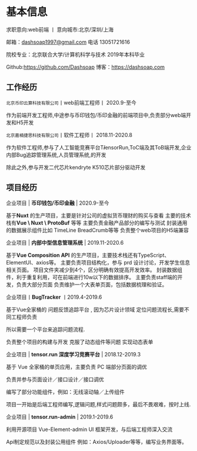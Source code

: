 # 基本信息 
求职意向:web前端  丨     意向城市:北京/深圳/上海

邮箱：dashsoap1997@gmail.com 电话 13051721616

院校专业：北京联合大学/计算机科学与技术 2019年本科毕业

Github:<https://github.com/Dashsoap> 博客：<https://dashsoap.com>

## 工作经历

`北京币印云算科技有限公司`丨web前端工程师丨 2020.9-至今

作为前端开发工程师,中途参与币印钱包/币印金融的前端项目中,负责部分web端开发和H5开发

`北京嘉楠捷思科技有限公司`丨软件工程师丨 2018.11-2020.8

作为软件工程师,参与了人工智能竞赛平台T*****i*****ensorRun,ToC端及其ToB端开发,企业内部Bug追踪管理系统,人员管理系统,的开发

除此之外,参与开发二代芯片kendryte K510芯片部分驱动开发

## 项目经历

企业项目 | **币印钱包/币印金融** | 2020.9-至今

基于**Nuxt** 的生产项目，主要是针对公司的虚拟货币理财的购买与查看
主要的技术栈有**Vue \ Nuxt \ ProtoBuf** 等等
主要负责金融产品部分的编写与测试
封装通用的数据展示组件比如 TimeLine BreadCrumb等等
负责整个web项目的H5端兼容

企业项目 | **内部中型信息管理系统** | 2019.11-2020.6

基于**Vue Composition API** 的生产项目，主要技术栈还有TypeScript、ElementUI、axios等。
主要负责项目结构化，参与 prd 设计讨论，开发学生信息相关页面。
项目文件夹减少到4个，区分明确有效提高开发效率。
封装数据组件，利于重复利用，可在前端进行10w以下的数据排序。
主要负责staff端的开发，负责大部分页面
负责维护一个大表单页面，包括数据梳理和验证。

企业项目丨**BugTracker** 丨2019.4-2019.6

基于Vue全家桶的 问题反馈追踪平台 , 因为芯片设计领域 定位问题流程长,需要不同工程师负责

所以需要一个平台来追踪问题流程.

负责整个项目的构建与开发 克服了动态组件等问题 实现动态表单

企业项目 | **tensor.run 深度学习竞赛平台** | 2018.12-2019.3

基于 Vue 全家桶的单页应用，主要负责 PC 端部分页面的调优

负责并参与页面设计／接口设计／接口调优

编写了部分功能组件，例如：无线滚动轴／上传组件

项目一开始是后端工程师编写,逻辑问题,样式问题颇多，最后不畏艰难，按时上线.

企业项目 | **tensor.run-admin** | 2019.1-2019.6

利用开源项目 Vue-Element-admin UI 框架开发，与后端工程师深入交流

Api制定规范以及封装公用组件 例如：Axios/Uploader等等，编写业务界面等。
